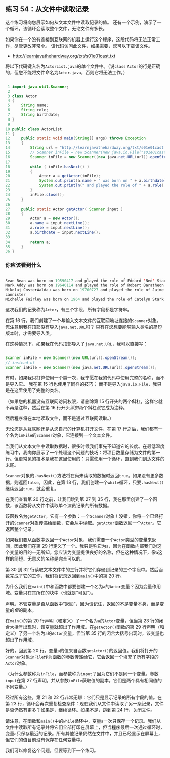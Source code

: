 ## 练习 54：从文件中读取记录

这个练习将向您展示如何从文本文件中读取记录的值。 还有一个示例，演示了一个循环，该循环会读取整个文件，无论文件有多长。

如果你在一个没有连接到互联网的机器上运行这个程序，这段代码将无法正常工作，尽管更改非常小。 该代码访问此文件，如果需要，您可以下载该文件。

+   http://learnjavathehardway.org/txt/s01e01­cast.txt

将以下代码键入名为`ActorList.java`的单个文件中。（说`class` `Actor`的行是正确的，但您不能将文件命名为`Actor.java`，否则它将无法工作。）

```java

 1 import java.util.Scanner;
 2 
 3 class Actor
 4 {
 5     String name;
 6     String role;
 7     String birthdate;
 8 }
 9 
10 public class ActorList
11 {
12     public static void main(String[] args) throws Exception
13     {
14         String url = "http://learnjavathehardway.org/txt/s01e01­cast.txt";
15         // Scanner inFile = new Scanner(new java.io.File("s01e01­cast.txt"));
16         Scanner inFile = new Scanner((new java.net.URL(url)).openStream());
17 
18         while ( inFile.hasNext() )
19         {
20             Actor a = getActor(inFile);
21             System.out.print(a.name + " was born on " + a.birthdate);
22             System.out.println(" and played the role of " + a.role);
23         }
24         inFile.close();
25     }
26 
27     public static Actor getActor( Scanner input )
28     {
29         Actor a = new Actor();
30         a.name = input.nextLine();
31         a.role = input.nextLine();
32         a.birthdate = input.nextLine();
33 
34         return a;
35     }
36 }
```



### 你应该看到什么

```java

Sean Bean was born on 1959­04­17 and played the role of Eddard 'Ned' Stark
Mark Addy was born on 1964­01­14 and played the role of Robert Baratheon
Nikolaj Coster­Waldau was born on 1970­07­27 and played the role of Jaime 
Lannister
Michelle Fairley was born on 1964 and played the role of Catelyn Stark

```

这次我们的记录称为`Actor`，有三个字段，所有字段都是字符串。

在第 16 行，我们创建了一个与输入文本文件的互联网地址连接的`Scanner`对象。 您注意到我在顶部没有导入`java.net.URL`吗？ 只有在您想要能够输入类名的简短版本时，才需要导入类。

在这种情况下，如果我在代码顶部导入了`java.net.URL`，我可以直接写：

```java

Scanner inFile = new Scanner((new URL(url)).openStream());
// instead of
Scanner inFile = new Scanner((new java.net.URL(url)).openStream());
```

有时，如果我只打算使用一个类一次，我宁愿在我的代码中使用完整的名称，而不是导入它。 我在第 15 行也使用了同样的技巧； 而不是导入`java.io.File`，我只是在这里使用了完整的类名。

（如果您的机器没有互联网访问权限，请删除第 15 行开头的两个斜杠，这样它就不再是注释，然后在第 16 行开头*添加*两个斜杠*使*它成为注释。

然后程序将在本地读取文件，而不是通过互联网读取。）

无论您是从互联网还是从您自己的计算机打开文件，在第 17 行之后，我们都有一个名为`inFile`的`Scanner`对象，它连接到一个文本文件。

当我们从文本文件中读取数据时，很多时候我们事先不知道它的长度。在最低温度练习中，我向你展示了一个处理这个问题的技巧：将项目数量存储为文件的第一行。但更常见的技术是我在这里使用的：只需使用一个循环，直到我们到达文件的末尾。

`Scanner`对象的`.hasNext()`方法将在尚未读取的数据时返回`true`。如果没有更多数据，则返回`false`。因此，在第 18 行，我们创建一个`while`循环，只要`.hasNext()`继续返回`true`，就会重复。

在我们查看第 20 行之前，让我们跳到第 27 到 35 行，我在那里创建了一个函数，该函数将从文件中读取单个演员记录的所有数据。

该函数名为`getActor`。它有一个参数：一个`Scanner`对象！没错，你将一个已经打开的`Scanner`对象传递给函数，它会从中读取。`getActor`函数返回一个`Actor`。它返回整个记录。

如果我们要从函数中返回一个`Actor`对象，我们需要一个`Actor`类型的变量来返回，因此我们在第 29 行定义了一个。我只是称它为`a`，因为在函数内部我们对这个变量的目的一无所知。您应该为变量提供良好的名称，但在这种情况下，像`a`这样的简短、无意义的名称是完全可以的。

第 30 到 32 行读取文本文件中的三行并将它们存储到记录的三个字段中。然后函数完成了它的工作，我们将记录返回到`main()`中的第 20 行。

为什么我们在`main()`中和函数中都要创建一个名为`a`的`Actor`变量？因为变量作用域。变量只在其所在的块中（也就是“可见”）。

声明。不管变量是否从函数中“返回”，因为请记住，返回的不是变量本身，而是变量的*值*的副本。

在`main()`的第 20 行声明（和定义）了一个名为`a`的`Actor`变量，但当第 23 行的闭合大括号出现时，该变量就超出了作用域。在`getActor()`函数的第 29 行声明（和定义）了另一个名为`a`的`Actor`变量，但当第 35 行的闭合大括号出现时，该变量也超出了作用域。

好的，回到第 20 行。变量`a`的值来自函数`getActor()`的返回值。我们将打开的`Scanner`对象`inFile`作为函数的参数传递给它，它会返回一个填充了所有字段的`Actor`对象。

（为什么参数称为`inFile`，而参数称为`input`？因为它们不是同一个变量。参数`input`在第 27 行声明，并从参数`inFile`获取值的副本。它们是两个具有相同值的不同变量。）

经过所有这些，第 21 和 22 行非常无聊：它们只是显示记录的所有字段的值。在第 23 行，循环会再次重复检查条件：现在我们从文件中读取了另一条记录，文件是否仍然有更多？如果是，继续循环。如果不是，跳到第 24 行，关闭文件。

请注意，在函数和`main()`中的`while`循环中，变量`a`一次只保存一个记录。我们从文件中读取所有记录并将它们全部打印在屏幕上，但当程序最后一次通过循环时，变量`a`只保存最近的记录。所有其他记录仍然在文件中，并且已经显示在屏幕上，但它们的值目前没有保存在任何变量中。

我们可以修复这个问题，但要等到下一个练习。

